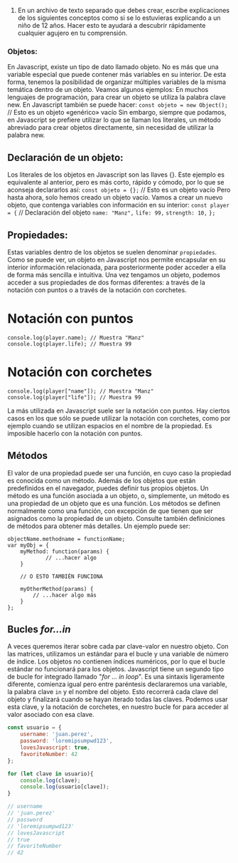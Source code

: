 
1. En un archivo de texto separado que debes crear, escribe explicaciones de los siguientes conceptos como si se lo estuvieras explicando a un niño de 12 años. Hacer esto te ayudará a descubrir rápidamente cualquier agujero en tu comprensión.

### Objetos:
En Javascript, existe un tipo de dato llamado objeto. No es más que una variable especial que puede contener más variables en su interior. De esta forma, tenemos la posibilidad de organizar múltiples variables de la misma temática dentro de un objeto. Veamos algunos ejemplos:
En muchos lenguajes de programación, para crear un objeto se utiliza la palabra clave new. En Javascript también se puede hacer:
    `const objeto = new Object();` // Esto es un objeto «genérico» vacío
Sin embargo, siempre que podamos, en Javascript se prefiere utilizar lo que se llaman los literales, un método abreviado para crear objetos directamente, sin necesidad de utilizar la palabra new.

## Declaración de un objeto:
Los literales de los objetos en Javascript son las llaves {}. Este ejemplo es equivalente al anterior, pero es más corto, rápido y cómodo, por lo que se aconseja declararlos así:
    `const objeto = {};` // Esto es un objeto vacío
Pero hasta ahora, solo hemos creado un objeto vacío. Vamos a crear un nuevo objeto, que contenga variables con información en su interior:
    `const player = {` // Declaración del objeto
        `name: "Manz",`
        `life: 99,`
        `strength: 10,`
    `};`

## Propiedades:
Estas variables dentro de los objetos se suelen denominar `propiedades`.
Como se puede ver, un objeto en Javascript nos permite encapsular en su interior información relacionada, para posteriormente poder acceder a ella de forma más sencilla e intuitiva.
Una vez tengamos un objeto, podemos acceder a sus propiedades de dos formas diferentes: a través de la notación con puntos o a través de la notación con corchetes.

# Notación con puntos
    console.log(player.name); // Muestra "Manz"
    console.log(player.life); // Muestra 99

# Notación con corchetes
    console.log(player["name"]); // Muestra "Manz"
    console.log(player["life"]); // Muestra 99
La más utilizada en Javascript suele ser la notación con puntos.
Hay ciertos casos en los que sólo se puede utilizar la notación con corchetes, como por ejemplo cuando se utilizan espacios en el nombre de la propiedad. Es imposible hacerlo con la notación con puntos.

## Métodos
El valor de una propiedad puede ser una función, en cuyo caso la propiedad es conocida como un método. Además de los objetos que están predefinidos en el navegador, puedes definir tus propios objetos. 
Un método es una función asociada a un objeto, o, simplemente, un método es una propiedad de un objeto que es una función. Los métodos se definen normalmente como una función, con excepción de que tienen que ser asignados como la propiedad de un objeto. Consulte también definiciones de métodos para obtener más detalles. Un ejemplo puede ser:

    objectName.methodname = functionName;
    var myObj = {
        myMethod: function(params) {
                // ...hacer algo
        }

        // O ESTO TAMBIÉN FUNCIONA

        myOtherMethod(params) {
            // ...hacer algo más
        }
    };

## Bucles ***for…in***
A veces queremos iterar sobre cada par clave-valor en nuestro objeto. Con las matrices, utilizamos un estándar para el bucle y una variable de número de índice. Los objetos no contienen índices numéricos, por lo que el bucle estándar no funcionará para los objetos. Javascript tiene un segundo tipo de bucle for integrado llamado "_for ... in loop_". Es una sintaxis ligeramente diferente, comienza igual pero entre paréntesis declararemos una variable, la palabra clave `in` y el nombre del objeto. Esto recorrerá cada clave del objeto y finalizará cuando se hayan iterado todas las claves. Podemos usar esta clave, y la notación de corchetes, en nuestro bucle for para acceder al valor asociado con esa clave.

```javascript
const usuario = {
    username: 'juan.perez',
    password: 'loremipsumpwd123',
    lovesJavascript: true,
    favoriteNumber: 42
};

for (let clave in usuario){
    console.log(clave);
    console.log(usuario[clave]);
}

// username
// 'juan.perez'
// password
// 'loremipsumpwd123'
// lovesJavascript
// true
// favoriteNumber
// 42
```
